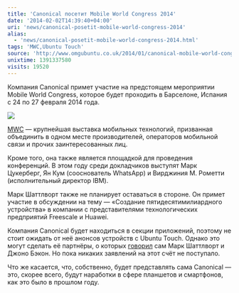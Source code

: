 ```yaml
---
title: 'Canonical посетит Mobile World Congress 2014'
date: '2014-02-02T14:39:40+04:00'
uri: 'news/canonical-posetit-mobile-world-congress-2014'
alias: 
  - 'news/canonical-posetit-mobile-world-congress-2014.html'
tags: 'MWC,Ubuntu Touch'
source: 'http://www.omgubuntu.co.uk/2014/01/canonical-mobile-world-congress-2014-app-planet'
unixtime: 1391337580
visits: 19520
---
```

Компания Canonical примет участие на предстоящем мероприятии Mobile World Congress, которое будет проходить в Барселоне, Испания с 24 по 27 февраля 2014 года.

[![](img/2014/02/02/14-00/6947648281.jpg)](img/2014/02/02/14-00/6947648281.jpg)
 
[MWC](http://ru.wikipedia.org/wiki/Mobile_World_Congress) — крупнейшая выставка мобильных технологий, призванная объединить в одном месте производителей, операторов мобильной связи и прочих заинтересованных лиц.

Кроме того, она также является площадкой для проведения конференций. В этом году среди докладчиков выступят Марк Цукерберг, Ян Кум (сооснователь WhatsApp) и Вирджиния М. Рометти (исполнительный директор IBM).

Марк Шаттлворт также не планирует оставаться в стороне. Он примет участие в обсуждении на тему — «Создание пятидесятимилиардного устройства» в компании с представителями технологических предприятий Freescale и Huawei.

Компания Canonical будет находиться в секции приложений, поэтому не стоит ожидать от неё анонсов устройств с Ubuntu Touch. Однако это могут сделать её партнёры, о которых [говорил](news/high-end-smartfonyi-s-ubuntu-touch-uzhe-v-2014) сам Марк Шаттлворт и Джоно Бэкон. Но пока никаких заявлений на этот счёт не поступало.

Что же касается, что, собственно, будет представлять сама Canonical — это, скорее всего, будут наработки в сфере планшетов и смартфонов, как это было в прошлом году.
